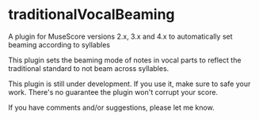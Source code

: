 traditionalVocalBeaming
=======================

A plugin for MuseScore versions 2.x, 3.x and 4.x to automatically set beaming
according to syllables

This plugin sets the beaming mode of notes in vocal parts to reflect
the traditional standard to not beam across syllables.

This plugin is still under development. If you use it, make sure to
safe your work. There's no guarantee the plugin won't corrupt your score.

If you have comments and/or suggestions, please let me know.
